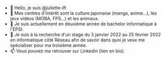 - 👋 Hello, je suis @juliette-ift
- 👀 Mes centres d'intérêt sont la culture japonaise (manga, anime...), les jeux vidéos (MOBA, FPS...) et les animaux.
- 🌱 Je suis actuellement en deuxième année de bachelor informatique à l'EPSI.
- 💞️ Je suis à la recherche d'un stage du 3 janvier 2022 au 25 février 2022 en informatique côté Réseau afin de savoir dans quoi je veux me spécialiser pour ma troisième année.
- 📫 Vous pouvez me retrouver sur Linkedin (lien en bio).
